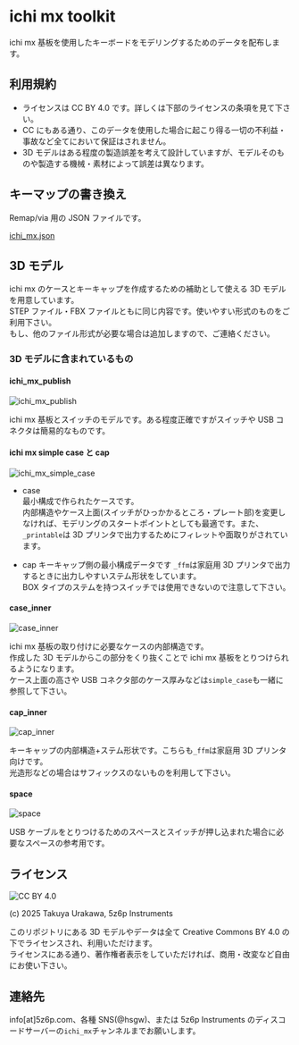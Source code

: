 # ichi mx toolkit

ichi mx 基板を使用したキーボードをモデリングするためのデータを配布します。

## 利用規約

- ライセンスは CC BY 4.0 です。詳しくは下部のライセンスの条項を見て下さい。
- CC にもある通り、このデータを使用した場合に起こり得る一切の不利益・事故など全てにおいて保証はされません。
- 3D モデルはある程度の製造誤差を考えて設計していますが、モデルそのものや製造する機械・素材によって誤差は異なります。

## キーマップの書き換え

Remap/via 用の JSON ファイルです。

[ichi_mx.json](firmware/ichi_mx/ichi_mx.json)

## 3D モデル

ichi mx のケースとキーキャップを作成するための補助として使える 3D モデルを用意しています。  
STEP ファイル・FBX ファイルともに同じ内容です。使いやすい形式のものをご利用下さい。  
もし、他のファイル形式が必要な場合は追加しますので、ご連絡ください。

### 3D モデルに含まれているもの

#### ichi_mx_publish

![ichi_mx_publish](imgs/ichi_mx_publish.png)

ichi mx 基板とスイッチのモデルです。ある程度正確ですがスイッチや USB コネクタは簡易的なものです。

#### ichi mx simple case と cap

![ichi_mx_simple_case](imgs/simple_case.png)

- case  
  最小構成で作られたケースです。  
  内部構造やケース上面(スイッチがひっかかるところ・プレート部)を変更しなければ、モデリングのスタートポイントとしても最適です。また、`_printable`は 3D プリンタで出力するためにフィレットや面取りがされています。

- cap
  キーキャップ側の最小構成データです
  `_ffm`は家庭用 3D プリンタで出力するときに出力しやすいステム形状をしています。  
  BOX タイプのステムを持つスイッチでは使用できないので注意して下さい。

#### case_inner

![case_inner](imgs/case_inner.png)

ichi mx 基板の取り付けに必要なケースの内部構造です。  
作成した 3D モデルからこの部分をくり抜くことで ichi mx 基板をとりつけられるようになります。  
ケース上面の高さや USB コネクタ部のケース厚みなどは`simple_case`も一緒に参照して下さい。

#### cap_inner

![cap_inner](imgs/cap_inner.png)

キーキャップの内部構造+ステム形状です。こちらも`_ffm`は家庭用 3D プリンタ向けです。  
光造形などの場合はサフィックスのないものを利用して下さい。

#### space

![space](imgs/space.png)

USB ケーブルをとりつけるためのスペースとスイッチが押し込まれた場合に必要なスペースの参考用です。

## ライセンス

![CC BY 4.0](https://mirrors.creativecommons.org/presskit/buttons/88x31/png/by.png)

(c) 2025 Takuya Urakawa, 5z6p Instruments

このリポジトリにある 3D モデルやデータは全て Creative Commons BY 4.0 の下でライセンスされ、利用いただけます。  
ライセンスにある通り、著作権者表示をしていただければ、商用・改変など自由にお使い下さい。

## 連絡先

info[at]5z6p.com、各種 SNS(@hsgw)、または 5z6p Instruments のディスコードサーバーの`ichi_mx`チャンネルまでお願いします。
